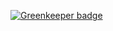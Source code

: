 

[![Greenkeeper badge](https://badges.greenkeeper.io/AndrewUsher/projects.svg)](https://greenkeeper.io/)
